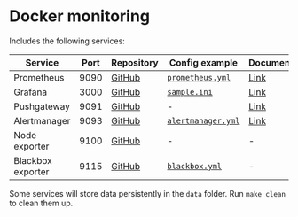 # Docker monitoring

Includes the following services:

| Service           | Port | Repository                                                | Config example                                                                                                    | Documentation                                                    |
| ----------------- | ---- | --------------------------------------------------------- | ----------------------------------------------------------------------------------------------------------------- | ---------------------------------------------------------------- |
| Prometheus        | 9090 | [GitHub](https://github.com/prometheus/prometheus)        | [`prometheus.yml`](https://github.com/prometheus/prometheus/raw/main/documentation/examples/prometheus.yml)       | [Link](https://prometheus.io/docs/introduction/overview/)        |
| Grafana           | 3000 | [GitHub](https://github.com/grafana/grafana)              | [`sample.ini`](https://github.com/grafana/grafana/raw/main/conf/sample.ini)                                       | [Link](https://grafana.com/docs/grafana/latest/)                 |
| Pushgateway       | 9091 | [GitHub](https://github.com/prometheus/pushgateway)       | -                                                                                                                 | [Link](https://prometheus.io/docs/practices/pushing/)            |
| Alertmanager      | 9093 | [GitHub](https://github.com/prometheus/alertmanager)      | [`alertmanager.yml`](https://raw.githubusercontent.com/prometheus/alertmanager/main/examples/ha/alertmanager.yml) | [Link](https://prometheus.io/docs/alerting/latest/alertmanager/) |
| Node exporter     | 9100 | [GitHub](https://github.com/prometheus/node_exporter)     | -                                                                                                                 | -                                                                |
| Blackbox exporter | 9115 | [GitHub](https://github.com/prometheus/blackbox_exporter) | [`blackbox.yml`](https://raw.githubusercontent.com/prometheus/blackbox_exporter/master/blackbox.yml)              | -                                                                |

Some services will store data persistently in the `data` folder. Run `make clean` to clean them up.
